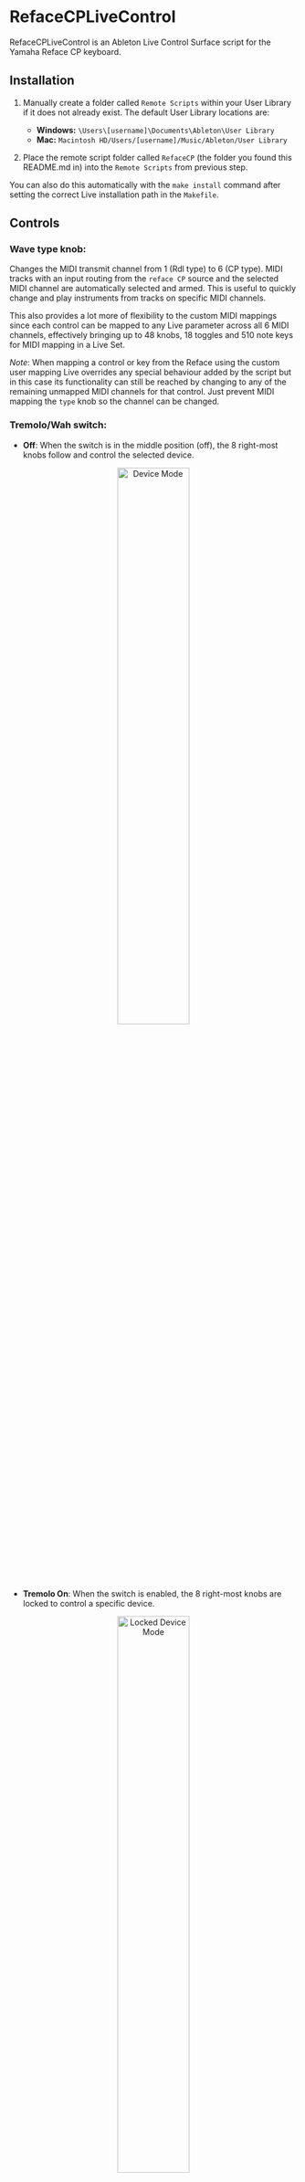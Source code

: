 # RefaceCPLiveControl

RefaceCPLiveControl is an Ableton Live Control Surface script for the Yamaha Reface CP keyboard.

## Installation

1. Manually create a folder called `Remote Scripts` within your User Library if it does not already exist. The default User Library locations are:

   - **Windows:** `\Users\[username]\Documents\Ableton\User Library`
   - **Mac:** `Macintosh HD/Users/[username]/Music/Ableton/User Library`
   
2. Place the remote script folder called `RefaceCP` (the folder you found this README.md in) into the `Remote Scripts` from previous step.

You can also do this automatically with the `make install` command after setting the correct Live installation path in the `Makefile`.

## Controls

### Wave type knob:

Changes the MIDI transmit channel from 1 (Rdl type) to 6 (CP type). MIDI tracks with an input routing from the `reface CP` source and the selected MIDI channel are automatically selected and armed. This is useful to quickly change and play instruments from tracks on specific MIDI channels. 

This also provides a lot more of flexibility to the custom MIDI mappings since each control can be mapped to any Live parameter across all 6 MIDI channels, effectively bringing up to 48 knobs, 18 toggles and 510 note keys for MIDI mapping in a Live Set.

*Note*: When mapping a control or key from the Reface using the custom user mapping Live overrides any special behaviour added by the script but in this case its functionality can still be reached by changing to any of the remaining unmapped MIDI channels for that control. Just prevent MIDI mapping the `type` knob so the channel can be changed.

### Tremolo/Wah switch:

* **Off**: When the switch is in the middle position (off), the 8 right-most knobs follow and control the selected device.

<p align="center">
	<img src="Images/device_mode.jpg" alt="Device Mode" width="50%" />
</p>


* **Tremolo On**: When the switch is enabled, the 8 right-most knobs are locked to control a specific device.

<p align="center">
	<img src="Images/locked_device_mode.jpg" alt="Locked Device Mode" width="50%" />
</p>

* **Wah On**: Enables the **Track mode**. This allows changing the selected track's volume, panning, sends A and B as well as the Mute, Solo and Arm buttons. In this mode the `Drive` knob is connected to the currently selected parameter in Live which can be very handy for quick automations.

<p align="center">
	<img src="Images/track_mode.jpg" alt="Track Mode" width="50%" />
</p>

### A.Delay switch:

Enables the **Navigation/Transport mode**. In this mode the knobs are used for navigation and the note keys for transport actions and more.

* **Drive**: Track navigation. Move the knob to change the track selection including sends and the master track. Since the knobs in the Reface CP are not endless the navigation will only work well for up to 127 tracks. If you have more than 127 tracks in your Live Set then some of the tracks won't be accessible using this knob but usually this doesn't happen unless you're Jacob Collier. In any case, the track can still be selected manually or using some of the actions from the list below.

* **Tremolo Depth**: Clip navigation. Move the knob to change the clip selection in the current track. Again, since the knobs in the Reface CP are not endless the clip selection works fine for up to 127 scenes. Still, some simple navigation can be performed using some of the actions from the list below.

* **Tremolo Rate**: Device navigation. Move the knob to change the device selection in the current track. This also has the 127 device limit.

<p align="center">
	<img src="Images/navigation_transport_mode.jpg" alt="Navigation/Transport Mode" width="50%" />
</p>

In this mode each note key has a special function and can be recalled from any octave in the keyboard for easiness of use. In most cases, a secondary note can also be pressed to perform subactions. 

When pressing down the first key, a hint message is displayed in Live's bottom status bar. If the first note key is pressed and held for more than 3 seconds without pressing any other key the ongoing action is automatically cancelled to prevent triggering unwanted actions. This timeout corresponds to the duration that Live displays messages from the script in the status bar. 

Here are all the actions that can be triggered from the MIDI keyboard:

#### C ⏐ *Stop actions*

* Press and release the key to stop playing.
* Press and hold + E to stop all clips from all tracks. 
* Press and hold + F to stop the current track clip (if any).

#### C# ⏐ *Recording actions*

* Press and release the key to toggle the Arrangement record.
* Press and hold + C to go back to Arrangement.
* Press and hold + D# to toggle the Session record.
* Press and hold + D to toggle MIDI Arrangement overdub.
* Press and hold + E to toggle automation arm.
* Press and hold + F to re-enable automation for any parameters that are currently overriden in the Arrangement or Session clips.

#### D ⏐ *Play actions*

* Press and release the key to start playing.
* Press and hold + use the white keys to change the song position (jump) according to the distance between the first key (D) and the second. This means the position can jump forwards by pressing a second higher white note or backwards by pressing a second lower white note.
* Press and hold + C# to jump to the previous cue marker.
* Press and hold + D# to jump to the next cue marker.
* Press and hold + F# to continue playback from the current position.

#### E ⏐ *Tempo actions*

* Press and release the key to toggle the Metronome.
* Press and hold + D to Tap Tempo.
* Press and hold + F to decrease the clip trigger quantization.
* Press and hold + F# to reset the clip trigger quantization to 1 bar.
* Press and hold + G to increase the clip trigger quantization.

#### F ⏐ *Track actions*

* Press and release the key to toggle the Clip/Device view.
* Press and hold + C to mute the selected track.
* Press and hold + C# to arm the selected track.
* Press and hold + D to solo the selected track.
* Press and hold + E to select to the previous track.
* Press and hold + G to select to the next track.
* Press and hold + A to select the current track's instrument.

#### G ⏐ *Clip actions*

* Press and release the key to show the Clip view.
* Press and hold + C to stop the selected clip.
* Press and hold + C# to delete the selected clip.
* Press and hold + D to fire the selected clip.
* Press and hold + E to fire the selected scene.
* Press and hold + F to select the previous clip slot.
* Press and hold + A to select the next clip slot.

#### A ⏐ *Device actions*

* Press and release to select the currently assigned (or locked) device.
* Press and hold + G to select the previous device.
* Press and hold + B to select the next device.

#### A# ⏐ *Edit actions*

* Press and hold + A to undo last action.
* Press and hold + B to redo last action.

#### B ⏐ *Loop actions*

* Press and release the key to toggle loop.
* Press and hold + D# to jump song position to the loop start position.
* Press and hold + F# to decrease the loop length.
* Press and hold + G# to increase the loop length.
* Press and hold + A# to set the loop between the nearest cue points.
* Press and hold + use the white keys to change the loop start position according to the distance between the first key (G) and the second. This means the position can jump forwards by pressing a second higher white note or backwards by pressing a second lower white note.


## Constraints

Sadly, the Reface CP does not send any MIDI CC for the Volume and Octave faders. It's also a pity that the Type knob is not an endless encoder. This limits the possibilities of what could be achieved when used as a controller but I hope this still brings a new dimension to your great Reface CP. 


## Links

This is a collection of resources that I found useful while researching on this project. I'm collecting them here both as a documentation source and acknowledgement.

* [LOM - The Live Object Model](https://docs.cycling74.com/max8/vignettes/live_object_model): Official Live Object Model Documentation
* [Live API version 11.0.0](https://structure-void.com/PythonLiveAPI_documentation/Live11.0.xml): Unofficial Live API documentation generated by the "API_MakeDoc" MIDI Remote Script. https://structure-void.com
* [ableton-control-surface-toolkit](https://github.com/oslo1989/ableton-control-surface-toolkit): Repository for decompiled Ableton Python APIs and Control Surface definitions
* [AbletonLive12_MIDIRemoteScripts](https://github.com/gluon/AbletonLive12_MIDIRemoteScripts): Unofficial repository for Ableton Live 12.0.1 MIDI Remote Scripts Python Sources by Julien Bayle / Structure Void
* [_Framework](https://remotescripts.blogspot.com/2010/03/introduction-to-framework-classes.html): An Introduction to the Ableton Framework Classes by Hanz Petrov
* [Ableton Script Documentation](https://github.com/xot/ElectraOne/blob/main/DOCUMENTATION.md): Technical Documentation of the Ableton Live Remote Script for the Electra One (Jaap-Henk Hoepman)
